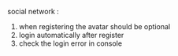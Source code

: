 social network :
1. when registering the avatar should be optional 
2. login automatically after register
3. check the login error in console